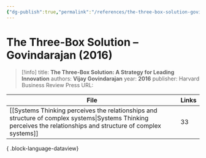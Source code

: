 ```yaml
---
{"dg-publish":true,"permalink":"/references/the-three-box-solution-govindarajan-2016/"}
---
```



# The Three-Box Solution – Govindarajan (2016)

> [!info]
> title: **The Three-Box Solution: A Strategy for Leading Innovation**
> authors: **Vijay Govindarajan**
> year: **2016**
> publisher: Harvard Business Review Press
> URL: 



| File                                                                                                                                                                | Links |
| ------------------------------------------------------------------------------------------------------------------------------------------------------------------- | ----- |
| [[Systems Thinking perceives the relationships and structure of complex systems\|Systems Thinking perceives the relationships and structure of complex systems]] | 33    |

{ .block-language-dataview}

